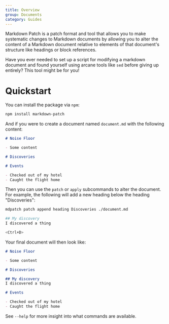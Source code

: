 ```yaml
---
title: Overview
group: Documents
category: Guides
---
```


Markdown Patch is a patch format and tool that allows you to make
systematic changes to Markdown documents by allowing you to
alter the content of a Markdown document relative to elements
of that document's structure like headings or block references.

Have you ever needed to set up a script for modifying a markdown document and found yourself using arcane tools like `sed` before giving up entirely?  This tool might be for you!

# Quickstart

You can install the package via `npm`:

```bash
npm install markdown-patch
```

And if you were to create a document named `document.md` with the following content:

```markdown
# Noise Floor

- Some content

# Discoveries

# Events

- Checked out of my hotel
- Caught the flight home

```

Then you can use the `patch` or `apply` subcommands to alter the document.  For example, the following will add a new heading below the heading "Discoveries":

```bash
mdpatch patch append heading Discoveries ./document.md

## My discovery
I discovered a thing

<Ctrl+D>
```

Your final document will then look like:

```markdown
# Noise Floor

- Some content

# Discoveries

## My discovery
I discovered a thing

# Events

- Checked out of my hotel
- Caught the flight home

```

See `--help` for more insight into what commands are available.
